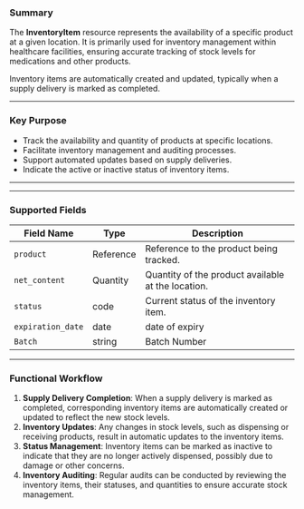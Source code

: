 ### Summary

The **InventoryItem** resource represents the availability of a specific product at a given location. It is primarily used for inventory management within healthcare facilities, ensuring accurate tracking of stock levels for medications and other products.

Inventory items are automatically created and updated, typically when a supply delivery is marked as completed.

---

### Key Purpose

- Track the availability and quantity of products at specific locations.
- Facilitate inventory management and auditing processes.
- Support automated updates based on supply deliveries.
- Indicate the active or inactive status of inventory items.

---

---

### Supported Fields

| Field Name        | Type      | Description                                        |
| ----------------- | --------- | -------------------------------------------------- |
| `product`         | Reference | Reference to the product being tracked.            |
| `net_content`     | Quantity  | Quantity of the product available at the location. |
| `status`          | code      | Current status of the inventory item.              |
| `expiration_date` | date      | date of expiry                                     |
| `Batch`           | string    | Batch Number                                       |

---

### Functional Workflow

1. **Supply Delivery Completion**: When a supply delivery is marked as completed, corresponding inventory items are automatically created or updated to reflect the new stock levels.
2. **Inventory Updates**: Any changes in stock levels, such as dispensing or receiving products, result in automatic updates to the inventory items.
3. **Status Management**: Inventory items can be marked as inactive to indicate that they are no longer actively dispensed, possibly due to damage or other concerns.
4. **Inventory Auditing**: Regular audits can be conducted by reviewing the inventory items, their statuses, and quantities to ensure accurate stock management.
